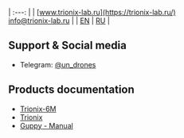 | :---: |
| [www.trionix-lab.ru](https://trionix-lab.ru/) <br/> [info@trionix-lab.ru](mailto:info@trionix-lab.ru) |
| [EN](index.md) \| [RU](README_RU.md) |

## Support & Social media
* Telegram: [@un_drones](https://t.me/un_drones)

## Products documentation
* [Trionix-6M](/documentation/trionix-6m/trionix-6m_2025.md)
* [Trionix](/documentation/trionix_education/trionix.md)
* [Guppy - Manual](/documentation/guppy_education/guppy_manual.md)

<!-- ## Media, educational project and other things-->